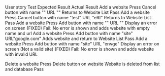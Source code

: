 User story		Test						   Expected Result			         Actual Result
Add a website           Press Cancel button with name "" URL ""            Returns to Website List                       Pass
Add a website           Press Cancel button with name "test" URL "eRf"     Returns to Website List                       Pass
Add a website		Press Add button with name "" URL ""               Display an error on screen                    (FIXED) Fail: No error is shown and adds website with empty name and url
Add a website		Press Add button with name "site" URL"google.com"  Adds website and return to Website List       Pass
Add a website           Press Add button with name "site" URL "erwge"      Display an error on screen (Not a valid site) (FIXED) Fail: No error is shown and adds website with invalid URL


Delete a website        Press Delete button on website                     Website is deleted from list and database     Pass

